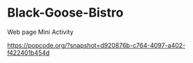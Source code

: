 # Black-Goose-Bistro
Web page Mini Activity 

https://popcode.org/?snapshot=d920876b-c764-4097-a402-f422401b454d
